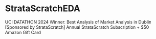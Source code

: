 # StrataScratchEDA
UCI DATATHON 2024 Winner:
Best Analysis of Market Analysis in Dublin [Sponsored by StrataScratch]
Annual StrataScratch Subscription + $50 Amazon Gift Card
